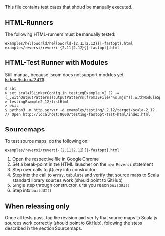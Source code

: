 This file contains test cases that should be manually executed.

## HTML-Runners

The following HTML-runners must be manually tested:

    examples/helloworld/helloworld-{2.11|2.12}{|-fastopt}.html
    examples/reversi/reversi-{2.11|2.12}{|-fastopt}.html

## HTML-Test Runner with Modules

Still manual, because jsdom does not support modules yet
[jsdom/jsdom#2475](https://github.com/jsdom/jsdom/issues/2475).

```
$ sbt
> set scalaJSLinkerConfig in testingExample.v2_12 ~= (_.withOutputPatterns(OutputPatterns.fromJSFile("%s.mjs")).withModuleSplitStyle(ModuleSplitStyle.SmallestModules).withModuleKind(ModuleKind.ESModule))
> testingExample2_12/testHtml
> exit
$ python3 -m http.server -d examples/testing/.2.12/target/scala-2.12
// Open http://localhost:8000/testing-fastopt-test-html/index.html
```

## Sourcemaps

To test source maps, do the following on:

    examples/reversi/reversi-{2.11|2.12}{|-fastopt}.html

1. Open the respective file in Google Chrome
2. Set a break-point in the HTML launcher on the `new Reversi` statement
3. Step over calls to jQuery into constructor
4. Step into the call to `Array.tabulate` and verify that source maps
   to Scala standard library sources work (should point to GitHub)
5. Single step through constructor, until you reach `buildUI()`
6. Step into `buildUI()`


## When releasing only

Once all tests pass, tag the revision and verify that source maps to
Scala.js sources work correctly (should point to GitHub), following
the steps described in the section Sourcemaps.
